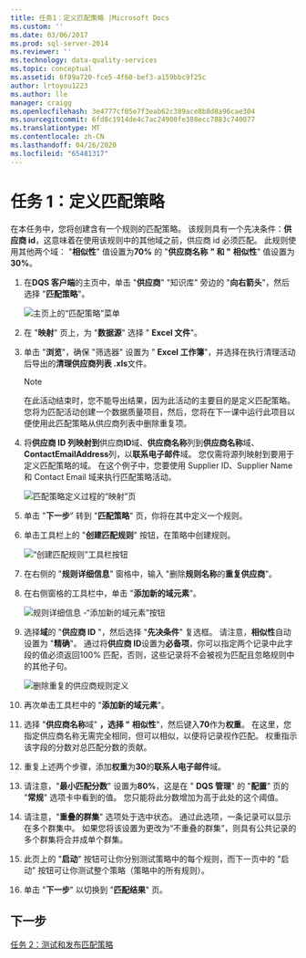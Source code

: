 ```yaml
---
title: 任务1：定义匹配策略 |Microsoft Docs
ms.custom: ''
ms.date: 03/06/2017
ms.prod: sql-server-2014
ms.reviewer: ''
ms.technology: data-quality-services
ms.topic: conceptual
ms.assetid: 6f89a720-fce5-4f60-bef3-a159bbc9f25c
author: lrtoyou1223
ms.author: lle
manager: craigg
ms.openlocfilehash: 3e4777cf05e7f3eab62c389ace8b8d8a96cae304
ms.sourcegitcommit: 6fd8c1914de4c7ac24900fe388ecc7883c740077
ms.translationtype: MT
ms.contentlocale: zh-CN
ms.lasthandoff: 04/26/2020
ms.locfileid: "65481317"
---
```

# <a name="task-1-defining-a-matching-policy"></a>任务 1：定义匹配策略
  在本任务中，您将创建含有一个规则的匹配策略。 该规则具有一个先决条件：**供应商 id**，这意味着在使用该规则中的其他域之前，供应商 id 必须匹配。 此规则使用其他两个域： "**相似性**" 值设置为**70%** 的 "**供应商名称** **" 和 "** **相似性**" 值设置为**30%**。  
  
1.  在**DQS 客户端**的主页中，单击 "**供应商**" "知识库" 旁边的 "**向右箭头**"，然后选择 "**匹配策略**"。  
  
     ![主页上的“匹配策略”菜单](../../2014/tutorials/media/et-definingamatchingpolicy-01.jpg "主页上的“匹配策略”菜单")  
  
2.  在 "**映射**" 页上，为 "**数据源**" 选择 " **Excel 文件**"。  
  
3.  单击 "**浏览**"，确保 "筛选器" 设置为 " **Excel 工作簿**"，并选择在执行清理活动后导出的**清理供应商列表 .xls**文件。  
  
    > [!NOTE]  
    >  在此活动结束时，您不能导出结果，因为此活动的主要目的是定义匹配策略。 您将为匹配活动创建一个数据质量项目，然后，您将在下一课中运行此项目以便使用此匹配策略从供应商列表中删除重复项。  
  
4.  将**供应商 ID 列映射到**供应商**ID**域、**供应商名称**列到**供应商名称**域、 **ContactEmailAddress**列，以**联系电子邮件**域。 您仅需将源列映射到要用于定义匹配策略的域。 在这个例子中，您要使用 Supplier ID、Supplier Name 和 Contact Email 域来执行匹配策略活动。  
  
     ![匹配策略定义过程的“映射”页](../../2014/tutorials/media/et-definingamatchingpolicy-02.jpg "匹配策略定义过程的“映射”页")  
  
5.  单击 "**下一步**" 转到 "**匹配策略**" 页，你将在其中定义一个规则。  
  
6.  单击工具栏上的 "**创建匹配规则**" 按钮，在策略中创建规则。  
  
     ![“创建匹配规则”工具栏按钮](../../2014/tutorials/media/et-definingamatchingpolicy-03.jpg "“创建匹配规则”工具栏按钮")  
  
7.  在右侧的 "**规则详细信息**" 窗格中，输入 "删除**规则名称**的**重复供应商**"。  
  
8.  在右侧窗格的工具栏中，单击 "**添加新的域元素**"。  
  
     ![规则详细信息 -“添加新的域元素”按钮](../../2014/tutorials/media/et-definingamatchingpolicy-04.jpg "规则详细信息 -“添加新的域元素”按钮")  
  
9. 选择**域**的 "**供应商 ID** "，然后选择 "**先决条件**" 复选框。 请注意，**相似性**自动设置为 "**精确**"。 通过将**供应商 ID**设置为**必备项**，你可以指定两个记录中此字段的值必须返回100% 匹配，否则，这些记录将不会被视为匹配且忽略规则中的其他子句。  
  
     ![删除重复的供应商规则定义](../../2014/tutorials/media/et-definingamatchingpolicy-05.jpg "删除重复的供应商规则定义")  
  
10. 再次单击工具栏中的 "**添加新的域元素**"。  
  
11. 选择 "**供应商名称**域" **，选择 "** **相似性**"，然后键入**70**作为**权重**。  在这里，您指定供应商名称无需完全相同，但可以相似，以便将记录视作匹配。 权重指示该字段的分数对总匹配分数的贡献。  
  
12. 重复上述两个步骤，添加**权重**为**30**的**联系人电子邮件**域。  
  
13. 请注意，"**最小匹配分数**" 设置为**80%**，这是在 " **DQS 管理**" 的 "**配置**" 页的 "**常规**" 选项卡中看到的值。 您只能将此分数增加为高于此处的这个阈值。  
  
14. 请注意，"**重叠的群集**" 选项处于选中状态。 通过此选项，一条记录可以显示在多个群集中。 如果您将该设置为更改为“不重叠的群集”，则具有公共记录的多个群集将合并成单个群集。  
  
15. 此页上的 "**启动**" 按钮可让你分别测试策略中的每个规则，而下一页中的 "启动" 按钮可让你测试整个策略（策略中的所有规则）。  
  
16. 单击 "**下一步**" 以切换到 "**匹配结果**" 页。  
  
## <a name="next-step"></a>下一步  
 [任务 2：测试和发布匹配策略](../../2014/tutorials/task-2-testing-and-publishing-the-matching-policy.md)  
  
  
